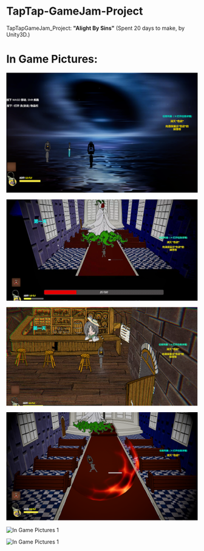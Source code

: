 # TapTap-GameJam-Project
TapTapGameJam_Project: **"Alight By Sins"**
(Spent 20 days to make, by Unity3D.)

# In Game Pictures:
![In Game Pictures 1](https://github.com/RCrobotcat/TapTap-GameJam-Project/blob/main/GamePics/1.png)

![In Game Pictures 1](https://github.com/RCrobotcat/TapTap-GameJam-Project/blob/main/GamePics/2.png)

![In Game Pictures 1](https://github.com/RCrobotcat/TapTap-GameJam-Project/blob/main/GamePics/3.png)

![In Game Pictures 1](https://github.com/RCrobotcat/TapTap-GameJam-Project/blob/main/GamePics/4.png)

![In Game Pictures 1](https://github.com/RCrobotcat/TapTap-GameJam-Project/blob/main/GamePics/5.png)

![In Game Pictures 1](https://github.com/RCrobotcat/TapTap-GameJam-Project/blob/main/GamePics/6.png)
